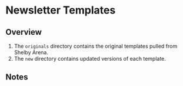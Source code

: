 # Newsletter Templates

## Overview

1. The `originals` directory contains the original templates pulled from Shelby Arena.
2. The `new` directory contains updated versions of each template.

## Notes